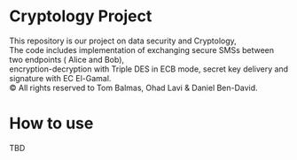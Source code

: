 # Cryptology Project

This repository is our project on data security and Cryptology, </br>
The code includes implementation of exchanging secure SMSs between two endpoints ( Alice and Bob),  </br>
encryption-decryption with Triple DES in ECB mode, secret key delivery and signature with EC El-Gamal. </br>
© All rights reserved to Tom Balmas, Ohad Lavi & Daniel Ben-David. </br>
 


# How to use

TBD </br>
